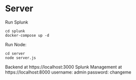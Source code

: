 # Server

Run Splunk
``` 
cd splunk
docker-compose up -d
```

Run Node:
```
cd server
node server.js
```

Backend at https://localhost:3000
Splunk Management at https://localhost:8000
username: admin
password: changeme